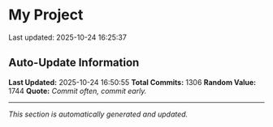 # My Project


Last updated: 2025-10-24 16:25:37

































































































































































































































































































































































































































































































































































































































































































































































































































































































































































































































































































































































































































































































































































































































































































































































































































































































































































## Auto-Update Information

**Last Updated:** 2025-10-24 16:50:55
**Total Commits:** 1306
**Random Value:** 1744
**Quote:** _Commit often, commit early._

---
_This section is automatically generated and updated._